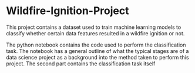 # Wildfire-Ignition-Project

This project contains a dataset used to train machine learning models to classify whether certain data features resulted in a wildfire ignition or not.

The python notebook contains the code used to perform the classification task. The notebook has a general outline of what the typical stages are of a data science project as a background into the method taken to perform this project. The second part contains the classification task itself
